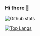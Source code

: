 ### Hi there 👋

<!--
**denny61302/denny61302** is a ✨ _special_ ✨ repository because its `README.md` (this file) appears on your GitHub profile.

Here are some ideas to get you started:

- 🔭 I’m currently working on ...
- 🌱 I’m currently learning ...
- 👯 I’m looking to collaborate on ...
- 🤔 I’m looking for help with ...
- 💬 Ask me about ...
- 📫 How to reach me: ...
- 😄 Pronouns: ...
- ⚡ Fun fact: ...
-->

![Github stats](https://github-readme-stats.vercel.app/api?username=denny61302&theme=highcontrast&show_icons=true&count_private=true)

[![Top Langs](https://github-readme-stats.vercel.app/api/top-langs/?username=denny61302&langs_count=10&layout=compact&hide=JavaScript,CSS%2B%2B,cc,cp,cxx,h,h++,hh,hpp,hxx,inc,inl,ino,ipp,ixx,re,tcc,tpp%22/%3E)](https://github.com/anuraghazra/github-readme-stats)
